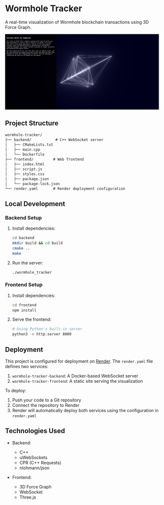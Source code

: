 # Wormhole Tracker

A real-time visualization of Wormhole blockchain transactions using 3D Force Graph.

![Alt text](cryptoproj.png)

## Project Structure

```
wormhole-tracker/
├── backend/           # C++ WebSocket server
│   ├── CMakeLists.txt
│   ├── main.cpp
│   └── Dockerfile
├── frontend/         # Web frontend
│   ├── index.html
│   ├── script.js
│   ├── styles.css
│   ├── package.json
│   └── package-lock.json
└── render.yaml       # Render deployment configuration
```

## Local Development

### Backend Setup

1. Install dependencies:
   ```bash
   cd backend
   mkdir build && cd build
   cmake ..
   make
   ```

2. Run the server:
   ```bash
   ./wormhole_tracker
   ```

### Frontend Setup

1. Install dependencies:
   ```bash
   cd frontend
   npm install
   ```

2. Serve the frontend:
   ```bash
   # Using Python's built-in server
   python3 -m http.server 8000
   ```

## Deployment

This project is configured for deployment on [Render](https://render.com/). The `render.yaml` file defines two services:

1. `wormhole-tracker-backend`: A Docker-based WebSocket server
2. `wormhole-tracker-frontend`: A static site serving the visualization

To deploy:

1. Push your code to a Git repository
2. Connect the repository to Render
3. Render will automatically deploy both services using the configuration in `render.yaml`

## Technologies Used

- Backend:
  - C++
  - uWebSockets
  - CPR (C++ Requests)
  - nlohmann/json

- Frontend:
  - 3D Force Graph
  - WebSocket
  - Three.js 
